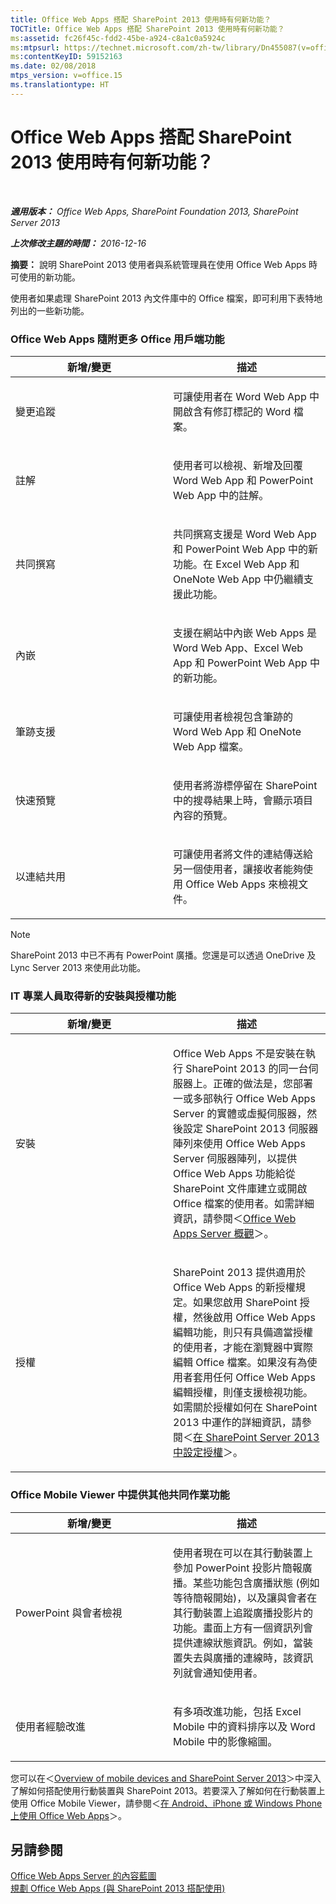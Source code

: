 ```yaml
---
title: Office Web Apps 搭配 SharePoint 2013 使用時有何新功能？
TOCTitle: Office Web Apps 搭配 SharePoint 2013 使用時有何新功能？
ms:assetid: fc26f45c-fdd2-45be-a924-c8a1c0a5924c
ms:mtpsurl: https://technet.microsoft.com/zh-tw/library/Dn455087(v=office.15)
ms:contentKeyID: 59152163
ms.date: 02/08/2018
mtps_version: v=office.15
ms.translationtype: HT
---
```


# Office Web Apps 搭配 SharePoint 2013 使用時有何新功能？

 

_**適用版本：** Office Web Apps, SharePoint Foundation 2013, SharePoint Server 2013_

_**上次修改主題的時間：** 2016-12-16_

**摘要：** 說明 SharePoint 2013 使用者與系統管理員在使用 Office Web Apps 時可使用的新功能。


使用者如果處理 SharePoint 2013 內文件庫中的 Office 檔案，即可利用下表特地列出的一些新功能。

### Office Web Apps 隨附更多 Office 用戶端功能

<table>
<colgroup>
<col style="width: 50%" />
<col style="width: 50%" />
</colgroup>
<thead>
<tr class="header">
<th>新增/變更</th>
<th>描述</th>
</tr>
</thead>
<tbody>
<tr class="odd">
<td><p>變更追蹤</p></td>
<td><p>可讓使用者在 Word Web App 中開啟含有修訂標記的 Word 檔案。</p></td>
</tr>
<tr class="even">
<td><p>註解</p></td>
<td><p>使用者可以檢視、新增及回覆 Word Web App 和 PowerPoint Web App 中的註解。</p></td>
</tr>
<tr class="odd">
<td><p>共同撰寫</p></td>
<td><p>共同撰寫支援是 Word Web App 和 PowerPoint Web App 中的新功能。在 Excel Web App 和 OneNote Web App 中仍繼續支援此功能。</p></td>
</tr>
<tr class="even">
<td><p>內嵌</p></td>
<td><p>支援在網站中內嵌 Web Apps 是 Word Web App、Excel Web App 和 PowerPoint Web App 中的新功能。</p></td>
</tr>
<tr class="odd">
<td><p>筆跡支援</p></td>
<td><p>可讓使用者檢視包含筆跡的 Word Web App 和 OneNote Web App 檔案。</p></td>
</tr>
<tr class="even">
<td><p>快速預覽</p></td>
<td><p>使用者將游標停留在 SharePoint 中的搜尋結果上時，會顯示項目內容的預覽。</p></td>
</tr>
<tr class="odd">
<td><p>以連結共用</p></td>
<td><p>可讓使用者將文件的連結傳送給另一個使用者，讓接收者能夠使用 Office Web Apps 來檢視文件。</p></td>
</tr>
</tbody>
</table>


> [!NOTE]
> SharePoint 2013 中已不再有 PowerPoint 廣播。您還是可以透過 OneDrive 及 Lync Server 2013 來使用此功能。


### IT 專業人員取得新的安裝與授權功能

<table>
<colgroup>
<col style="width: 50%" />
<col style="width: 50%" />
</colgroup>
<thead>
<tr class="header">
<th>新增/變更</th>
<th>描述</th>
</tr>
</thead>
<tbody>
<tr class="odd">
<td><p>安裝</p></td>
<td><p>Office Web Apps 不是安裝在執行 SharePoint 2013 的同一台伺服器上。正確的做法是，您部署一或多部執行 Office Web Apps Server 的實體或虛擬伺服器，然後設定 SharePoint 2013 伺服器陣列來使用 Office Web Apps Server 伺服器陣列，以提供 Office Web Apps 功能給從 SharePoint 文件庫建立或開啟 Office 檔案的使用者。如需詳細資訊，請參閱＜<a href="office-web-apps-server-overview.md">Office Web Apps Server 概觀</a>＞。</p></td>
</tr>
<tr class="even">
<td><p>授權</p></td>
<td><p>SharePoint 2013 提供適用於 Office Web Apps 的新授權規定。如果您啟用 SharePoint 授權，然後啟用 Office Web Apps 編輯功能，則只有具備適當授權的使用者，才能在瀏覽器中實際編輯 Office 檔案。如果沒有為使用者套用任何 Office Web Apps 編輯授權，則僅支援檢視功能。如需關於授權如何在 SharePoint 2013 中運作的詳細資訊，請參閱＜<a href="https://technet.microsoft.com/zh-tw/library/jj219627(v=office.15)">在 SharePoint Server 2013 中設定授權</a>＞。</p></td>
</tr>
</tbody>
</table>


### Office Mobile Viewer 中提供其他共同作業功能

<table>
<colgroup>
<col style="width: 50%" />
<col style="width: 50%" />
</colgroup>
<thead>
<tr class="header">
<th>新增/變更</th>
<th>描述</th>
</tr>
</thead>
<tbody>
<tr class="odd">
<td><p>PowerPoint 與會者檢視</p></td>
<td><p>使用者現在可以在其行動裝置上參加 PowerPoint 投影片簡報廣播。某些功能包含廣播狀態 (例如等待簡報開始)，以及讓與會者在其行動裝置上追蹤廣播投影片的功能。畫面上方有一個資訊列會提供連線狀態資訊。例如，當裝置失去與廣播的連線時，該資訊列就會通知使用者。</p></td>
</tr>
<tr class="even">
<td><p>使用者經驗改進</p></td>
<td><p>有多項改進功能，包括 Excel Mobile 中的資料排序以及 Word Mobile 中的影像縮圖。</p></td>
</tr>
</tbody>
</table>


您可以在＜[Overview of mobile devices and SharePoint Server 2013](https://technet.microsoft.com/zh-tw/library/fp161351\(v=office.15\))＞中深入了解如何搭配使用行動裝置與 SharePoint 2013。若要深入了解如何在行動裝置上使用 Office Mobile Viewer，請參閱＜[在 Android、iPhone 或 Windows Phone 上使用 Office Web Apps](http://go.microsoft.com/fwlink/p/?linkid=271045)＞。

## 另請參閱


[Office Web Apps Server 的內容藍圖](content-roadmap-for-office-web-apps-server.md)  
[規劃 Office Web Apps (與 SharePoint 2013 搭配使用)](plan-office-web-apps-used-with-sharepoint-2013.md)  
  

[](plan-office-web-apps-used-with-sharepoint-2013.md)

